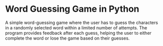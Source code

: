 
# Word Guessing Game in Python

A simple word-guessing game where the user has to guess the characters in a randomly selected word within a limited number of attempts. The program provides feedback after each guess, helping the user to either complete the word or lose the game based on their guesses.

